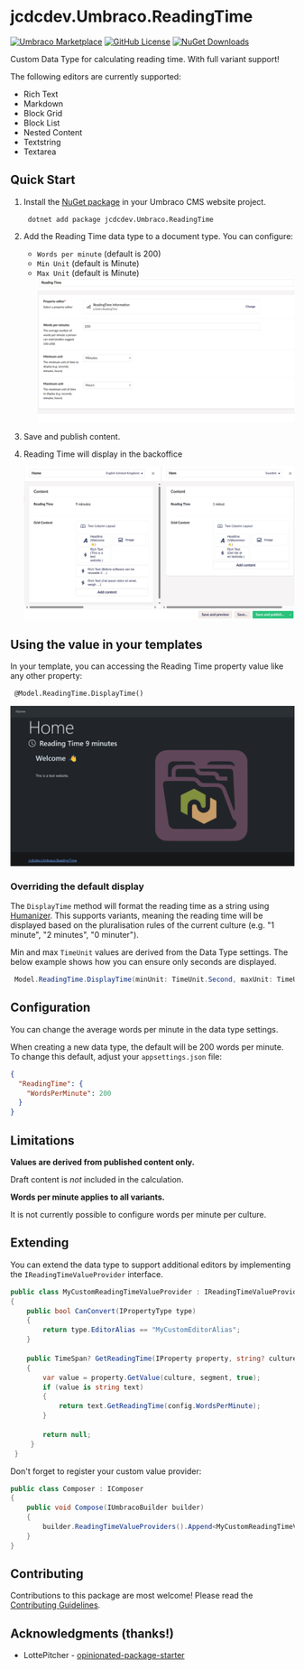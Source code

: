 # jcdcdev.Umbraco.ReadingTime

[![Umbraco Marketplace](https://img.shields.io/badge/Umbraco-Marketplace-%233544B1?style=flat&logo=umbraco)](https://marketplace.umbraco.com/package/jcdcdev.umbraco.readingtime)
[![GitHub License](https://img.shields.io/github/license/jcdcdev/jcdcdev.Umbraco.ReadingTime?color=8AB803&label=License&logo=github)](https://github.com/jcdcdev/jcdcdev.Umbraco.ReadingTime/blob/main/LICENSE)
[![NuGet Downloads](https://img.shields.io/nuget/dt/jcdcdev.Umbraco.ReadingTime?color=cc9900&label=Downloads&logo=nuget)](https://www.nuget.org/packages/jcdcdev.Umbraco.ReadingTime/)

Custom Data Type for calculating reading time. With full variant support! 

The following editors are currently supported:

- Rich Text
- Markdown
- Block Grid
- Block List
- Nested Content
- Textstring
- Textarea

## Quick Start

1. Install the [NuGet package](https://www.nuget.org/packages/jcdcdev.Umbraco.ReadingTime) in your Umbraco CMS website project.
   ```
    dotnet add package jcdcdev.Umbraco.ReadingTime
   ```
2. Add the Reading Time data type to a document type. You can configure:
   - `Words per minute` (default is 200)
   - `Min Unit` (default is Minute)
   - `Max Unit` (default is Minute)
     ![A screenshot of the BackOffice showing Reading Time data type](https://raw.githubusercontent.com/jcdcdev/jcdcdev.Umbraco.ReadingTime/main/docs/screenshots/datatype.png)
3. Save and publish content.
4. Reading Time will display in the backoffice

   ![A screenshot of the BackOffice showing Reading Time](https://raw.githubusercontent.com/jcdcdev/jcdcdev.Umbraco.ReadingTime/main/docs/screenshots/backoffice.png)

## Using the value in your templates

In your template, you can accessing the Reading Time property value like any other property:

```html
 @Model.ReadingTime.DisplayTime()
```

![A screenshot of page showing Reading Time](https://raw.githubusercontent.com/jcdcdev/jcdcdev.Umbraco.ReadingTime/main/docs/screenshots/displaytime.png)

### Overriding the default display
The `DisplayTime` method will format the reading time as a string using [Humanizer](https://github.com/Humanizr/Humanizer). This supports variants, meaning the reading time will be displayed based on the pluralisation rules of the current culture (e.g. "1 minute", "2 minutes", "0 minuter").

Min and max `TimeUnit` values are derived from the Data Type settings. The below example shows how you can ensure only seconds are displayed.

```csharp
 Model.ReadingTime.DisplayTime(minUnit: TimeUnit.Second, maxUnit: TimeUnit.Second)
```



## Configuration

You can change the average words per minute in the data type settings.

When creating a new data type, the default will be 200 words per minute. To change this default, adjust your `appsettings.json` file:

```json
{
  "ReadingTime": {
    "WordsPerMinute": 200
  }
}
```

## Limitations

**Values are derived from published content only.** 

Draft content is _not_ included in the calculation.

**Words per minute applies to all variants.**

It is not currently possible to configure words per minute per culture.

## Extending

You can extend the data type to support additional editors by implementing the `IReadingTimeValueProvider` interface.

```csharp
public class MyCustomReadingTimeValueProvider : IReadingTimeValueProvider
{
    public bool CanConvert(IPropertyType type)
    {
        return type.EditorAlias == "MyCustomEditorAlias";
    }

    public TimeSpan? GetReadingTime(IProperty property, string? culture, string? segment, IEnumerable<string> availableCultures, ReadingTimeConfiguration config)
    {
        var value = property.GetValue(culture, segment, true);
        if (value is string text)
        {
            return text.GetReadingTime(config.WordsPerMinute);
        }

        return null;
     }
 }
```

Don't forget to register your custom value provider:

```csharp
public class Composer : IComposer
{
    public void Compose(IUmbracoBuilder builder)
    {
        builder.ReadingTimeValueProviders().Append<MyCustomReadingTimeValueProvider>();
    }
}
```

## Contributing

Contributions to this package are most welcome! Please read the [Contributing Guidelines](https://github.com/jcdcdev/jcdcdev.Umbraco.ReadingTime/blob/main/.github/CONTRIBUTING.md).

## Acknowledgments (thanks!)

- LottePitcher - [opinionated-package-starter](https://github.com/LottePitcher/opinionated-package-starter)